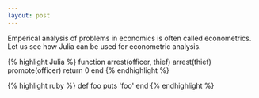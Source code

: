 ```yaml
---
layout: post
---
```


Emperical analysis of problems in economics is often called econometrics. Let us see how Julia can be used for econometric analysis.

{% highlight Julia %}
function arrest(officer, thief)
	arrest(thief)
	promote(officer)
	return 0
end
{% endhighlight %}

{% highlight ruby %}
def foo
  puts 'foo'
end
{% endhighlight %}
